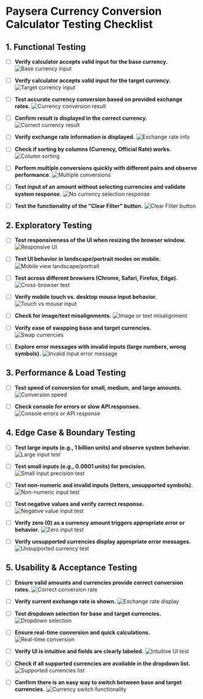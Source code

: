 # Paysera Currency Conversion Calculator Testing Checklist

## 1. Functional Testing

- [ ] **Verify calculator accepts valid input for the base currency.**
  ![Base currency input](image-placeholder)
  
- [ ] **Verify calculator accepts valid input for the target currency.**
  ![Target currency input](image-placeholder)

- [ ] **Test accurate currency conversion based on provided exchange rates.**
  ![Currency conversion result](image-placeholder)

- [ ] **Confirm result is displayed in the correct currency.**
  ![Correct currency result](image-placeholder)

- [ ] **Verify exchange rate information is displayed.**
  ![Exchange rate info](image-placeholder)

- [ ] **Check if sorting by columns (Currency, Official Rate) works.**
  ![Column sorting](image-placeholder)

- [ ] **Perform multiple conversions quickly with different pairs and observe performance.**
  ![Multiple conversions](image-placeholder)

- [ ] **Test input of an amount without selecting currencies and validate system response.**
  ![No currency selection response](image-placeholder)

- [ ] **Test the functionality of the "Clear Filter" button.**
  ![Clear Filter button](image-placeholder)

## 2. Exploratory Testing

- [ ] **Test responsiveness of the UI when resizing the browser window.**
  ![Responsive UI](image-placeholder)

- [ ] **Test UI behavior in landscape/portrait modes on mobile.**
  ![Mobile view landscape/portrait](image-placeholder)

- [ ] **Test across different browsers (Chrome, Safari, Firefox, Edge).**
  ![Cross-browser test](image-placeholder)

- [ ] **Verify mobile touch vs. desktop mouse input behavior.**
  ![Touch vs mouse input](image-placeholder)

- [ ] **Check for image/text misalignments.**
  ![Image or text misalignment](image-placeholder)

- [ ] **Verify ease of swapping base and target currencies.**
  ![Swap currencies](image-placeholder)

- [ ] **Explore error messages with invalid inputs (large numbers, wrong symbols).**
  ![Invalid input error message](image-placeholder)

## 3. Performance & Load Testing

- [ ] **Test speed of conversion for small, medium, and large amounts.**
  ![Conversion speed](image-placeholder)

- [ ] **Check console for errors or slow API responses.**
  ![Console errors or API response](image-placeholder)

## 4. Edge Case & Boundary Testing

- [ ] **Test large inputs (e.g., 1 billion units) and observe system behavior.**
  ![Large input test](image-placeholder)

- [ ] **Test small inputs (e.g., 0.0001 units) for precision.**
  ![Small input precision test](image-placeholder)

- [ ] **Test non-numeric and invalid inputs (letters, unsupported symbols).**
  ![Non-numeric input test](image-placeholder)

- [ ] **Test negative values and verify correct response.**
  ![Negative value input test](image-placeholder)

- [ ] **Verify zero (0) as a currency amount triggers appropriate error or behavior.**
  ![Zero input test](image-placeholder)

- [ ] **Verify unsupported currencies display appropriate error messages.**
  ![Unsupported currency test](image-placeholder)

## 5. Usability & Acceptance Testing

- [ ] **Ensure valid amounts and currencies provide correct conversion rates.**
  ![Correct conversion rate](image-placeholder)

- [ ] **Verify current exchange rate is shown.**
  ![Exchange rate display](image-placeholder)

- [ ] **Test dropdown selection for base and target currencies.**
  ![Dropdown selection](image-placeholder)

- [ ] **Ensure real-time conversion and quick calculations.**
  ![Real-time conversion](image-placeholder)

- [ ] **Verify UI is intuitive and fields are clearly labeled.**
  ![Intuitive UI test](image-placeholder)

- [ ] **Check if all supported currencies are available in the dropdown list.**
  ![Supported currencies list](image-placeholder)

- [ ] **Confirm there is an easy way to switch between base and target currencies.**
  ![Currency switch functionality](image-placeholder)
